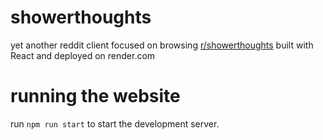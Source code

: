 # showerthoughts

yet another reddit client
focused on browsing [r/showerthoughts](https://www.reddit.com/r/Showerthoughts/)
built with React
and deployed on render.com

# running the website

run `npm run start` to start the development server.
